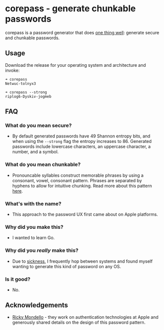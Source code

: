 # corepass - generate chunkable passwords

corepass is a password generator that does [one thing well](https://en.wikipedia.org/wiki/Unix_philosophy): generate secure and chunkable passwords.

## Usage

Download the release for your operating system and architecture and invoke:

```
➜ corepass
Netwuc-tolnyx3
```

```
➜ corepass --strong
riplog6-Dyskiv-jogmeb
```

## FAQ

### What do you mean secure?

- By default generated passwords have 49 Shannon entropy bits, and when using the `--strong` flag the entropy increases to 86. Generated passwords include lowercase characters, an uppercase character, a number, and a symbol.

### What do you mean chunkable?

- Pronouncable syllables construct memorable phrases by using a consonant, vowel, consonant pattern. Phrases are separated by hyphens to allow for intuitive chunking. Read more about this pattern [here](https://rmondello.com/2024/10/07/apple-passwords-generated-strong-password-format/).

### What's with the name?

- This approach to the password UX first came about on Apple platforms.

### Why did you make this?

- I wanted to learn Go.

### Why did you _really_ make this?

- Due to [sickness](https://playvalorant.com), I frequently hop between systems and found myself wanting to generate this kind of password on any OS.

### Is it good?

- No.

## Acknowledgements

- [Ricky Mondello](https://rmondello.com) - they work on authentication technologies at Apple and generously shared details on the design of this password pattern.
